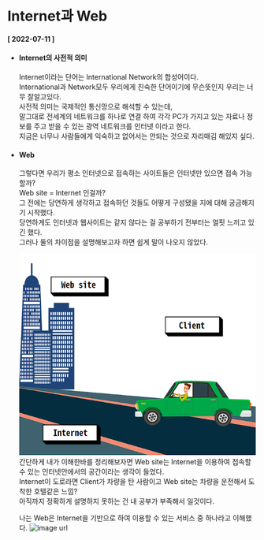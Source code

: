 # Internet과 Web  
  
  #### [ 2022-07-11 ]  
    
  
 * #### Internet의 사전적 의미

    Internet이라는 단어는 International Network의 합성어이다.  
    International과 Network모두 우리에게 친숙한 단어이기에 무슨뜻인지 우리는 너무 잘알고있다.  
    사전적 의미는 국제적인 통신망으로 해석할 수 있는데,  
    말그대로 전세계의 네트워크를 하나로 연결 하여 각각 PC가 가지고 있는 자료나 정보를 주고 받을 수 있는 광역 네트워크를 인터넷 이라고 한다.  
    지금은 너무나 사람들에게 익숙하고 없어서는 안되는 것으로 자리매김 해있지 싶다.  
 
 * #### Web
      
    그렇다면 우리가 평소 인터넷으로 접속하는 사이트들은 인터넷만 있으면 접속 가능할까?  
    Web site = Internet 인걸까?  
    그 전에는 당연하게 생각하고 접속하던 것들도 어떻게 구성됐을 지에 대해 궁금해지기 시작했다.  
    당연하게도 인터넷과 웹사이트는 같지 않다는 걸 공부하기 전부터는 얼핏 느끼고 있긴 했다.  
    그러나 둘의 차이점을 설명해보고자 하면 쉽게 말이 나오지 않았다.  
      
    ![image url](https://github.com/12OneTwo12/TIL/blob/main/Basic/wkwkr1.png?raw=true)    
    간단하게 내가 이해한바를 정리해보자면 Web site는 Internet을 이용하여 접속할 수 있는 인터넷안에서의 공간이라는 생각이 들었다.  
    Internet이 도로라면 Client가 차량을 탄 사람이고 Web site는 차량을 운전해서 도착한 호텔같은 느낌?  
    아직까지 정확하게 설명하지 못하는 건 내 공부가 부족해서 일것이다.  
      
    나는 Web은 Internet을 기반으로 하여 이용할 수 있는 서비스 중 하나라고 이해했다.
    ![image url](https://user-images.githubusercontent.com/105261146/178267398-35c3efbb-d17b-4663-b8fc-7cc23f976284.png)  
